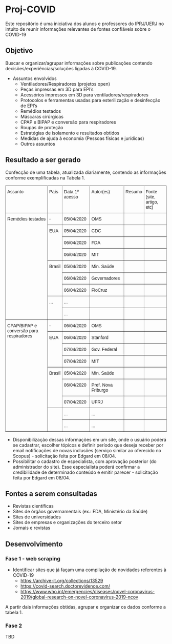 # Proj-COVID

Este repositório é uma iniciativa dos alunos e professores do IPRJ/UERJ no intuito
de reunir informações relevantes de fontes confiáveis sobre o COVID-19

## Objetivo
Buscar e organizar/agrupar informações sobre publicações contendo decisões/experiências/soluções ligadas à COVID-19.

* Assuntos envolvidos
  * Ventiladores/Respiradores (projetos open)
  * Peças impressas em 3D para EPI’s
  * Acessórios impressos em 3D para ventiladores/respiradores
  * Protocolos e ferramentas usadas para esterilização e desinfecção de EPI’s
  * Remédios testados
  * Máscaras cirúrgicas
  * CPAP e BIPAP e conversão para respiradores
  * Roupas de proteção
  * Estratégias de isolamento e resultados obtidos
  * Medidas de ajuda à economia (Pessoas físicas e jurídicas)
  * Outros assuntos

## Resultado a ser gerado

Confecção de uma tabela, atualizada diariamente, contendo as informações conforme exemplificadas na Tabela 1.

<style type="text/css">
.tg  {border-collapse:collapse;border-spacing:0;}
.tg td{font-family:Arial, sans-serif;font-size:14px;padding:10px 5px;border-style:solid;border-width:1px;overflow:hidden;word-break:normal;border-color:black;}
.tg th{font-family:Arial, sans-serif;font-size:14px;font-weight:normal;padding:10px 5px;border-style:solid;border-width:1px;overflow:hidden;word-break:normal;border-color:black;}
.tg .tg-0pky{border-color:inherit;text-align:left;vertical-align:top}
</style>
<table class="tg">
  <tr>
    <th class="tg-0pky">Assunto</th>
    <th class="tg-0pky">País</th>
    <th class="tg-0pky">Data 1º acesso</th>
    <th class="tg-0pky">Autor(es)</th>
    <th class="tg-0pky">Resumo</th>
    <th class="tg-0pky">Fonte (site, artigo, etc)</th>
  </tr>
  <tr>
    <td class="tg-0pky" rowspan="9">Remédios testados</td>
    <td class="tg-0pky">-</td>
    <td class="tg-0pky">05/04/2020</td>
    <td class="tg-0pky">OMS</td>
    <td class="tg-0pky"></td>
    <td class="tg-0pky"></td>
  </tr>
  <tr>
    <td class="tg-0pky" rowspan="3">EUA</td>
    <td class="tg-0pky">05/04/2020</td>
    <td class="tg-0pky">CDC</td>
    <td class="tg-0pky"></td>
    <td class="tg-0pky"></td>
  </tr>
  <tr>
    <td class="tg-0pky">06/04/2020</td>
    <td class="tg-0pky">FDA</td>
    <td class="tg-0pky"></td>
    <td class="tg-0pky"></td>
  </tr>
  <tr>
    <td class="tg-0pky">06/04/2020</td>
    <td class="tg-0pky">MIT</td>
    <td class="tg-0pky"></td>
    <td class="tg-0pky"></td>
  </tr>
  <tr>
    <td class="tg-0pky" rowspan="3">Brasil</td>
    <td class="tg-0pky">05/04/2020</td>
    <td class="tg-0pky">Min. Saúde</td>
    <td class="tg-0pky"></td>
    <td class="tg-0pky"></td>
  </tr>
  <tr>
    <td class="tg-0pky">06/04/2020</td>
    <td class="tg-0pky">Governadores</td>
    <td class="tg-0pky"></td>
    <td class="tg-0pky"></td>
  </tr>
  <tr>
    <td class="tg-0pky">06/04/2020</td>
    <td class="tg-0pky">FioCruz</td>
    <td class="tg-0pky"></td>
    <td class="tg-0pky"></td>
  </tr>
  <tr>
    <td class="tg-0pky" rowspan="2">...</td>
    <td class="tg-0pky">...</td>
    <td class="tg-0pky"></td>
    <td class="tg-0pky"></td>
    <td class="tg-0pky"></td>
  </tr>
  <tr>
    <td class="tg-0pky">...</td>
    <td class="tg-0pky"></td>
    <td class="tg-0pky"></td>
    <td class="tg-0pky"></td>
  </tr>
  <tr>
    <td class="tg-0pky" rowspan="9">CPAP/BIPAP e conversão para respiradores</td>
    <td class="tg-0pky">-</td>
    <td class="tg-0pky">06/04/2020</td>
    <td class="tg-0pky">OMS</td>
    <td class="tg-0pky"></td>
    <td class="tg-0pky"></td>
  </tr>
  <tr>
    <td class="tg-0pky" rowspan="3">EUA</td>
    <td class="tg-0pky">06/04/2020</td>
    <td class="tg-0pky">Stanford</td>
    <td class="tg-0pky"></td>
    <td class="tg-0pky"></td>
  </tr>
  <tr>
    <td class="tg-0pky">07/04/2020</td>
    <td class="tg-0pky">Gov. Federal</td>
    <td class="tg-0pky"></td>
    <td class="tg-0pky"></td>
  </tr>
  <tr>
    <td class="tg-0pky">07/04/2020</td>
    <td class="tg-0pky">MIT</td>
    <td class="tg-0pky"></td>
    <td class="tg-0pky"></td>
  </tr>
  <tr>
    <td class="tg-0pky" rowspan="3">Brasil</td>
    <td class="tg-0pky">05/04/2020</td>
    <td class="tg-0pky">Min. Saúde</td>
    <td class="tg-0pky"></td>
    <td class="tg-0pky"></td>
  </tr>
  <tr>
    <td class="tg-0pky">06/04/2020</td>
    <td class="tg-0pky">Pref. Nova Friburgo</td>
    <td class="tg-0pky"></td>
    <td class="tg-0pky"></td>
  </tr>
  <tr>
    <td class="tg-0pky">07/04/2020</td>
    <td class="tg-0pky">UFRJ</td>
    <td class="tg-0pky"></td>
    <td class="tg-0pky"></td>
  </tr>
  <tr>
    <td class="tg-0pky" rowspan="2"></td>
    <td class="tg-0pky">...</td>
    <td class="tg-0pky">...</td>
    <td class="tg-0pky"></td>
    <td class="tg-0pky"></td>
  </tr>
  <tr>
    <td class="tg-0pky">...</td>
    <td class="tg-0pky">...</td>
    <td class="tg-0pky"></td>
    <td class="tg-0pky"></td>
  </tr>
</table>

* Disponibilização dessas informações em um site, onde o usuário poderá se cadastrar, escolher tópicos e definir período que deseja receber por email notificações de novas inclusões (serviço similar ao oferecido no Scopus) - solicitação feita por Edgard em 08/04.
* Possibilitar o cadastro de especialista, com aprovação posterior (do administrador do site). Esse especialista poderá confirmar a credibilidade de determinado conteúdo e emitir parecer - solicitação feita por Edgard em 08/04.

## Fontes a serem consultadas

* Revistas científicas
* Sites de órgãos governamentais (ex.: FDA, Ministério da Saúde)
* Sites de universidades
* Sites de empresas e organizações do terceiro setor
* Jornais e revistas


## Desenvolvimento

### Fase 1 - web scraping

* Identificar sites que já façam uma compilação de novidades referentes à COVID-19
  * https://archive-it.org/collections/13529
  * https://covid-search.doctorevidence.com/
  * https://www.who.int/emergencies/diseases/novel-coronavirus-2019/global-research-on-novel-coronavirus-2019-ncov

A partir dais informações obtidas, agrupar e organizar os dados conforme a tabela 1.


### Fase 2

TBD
